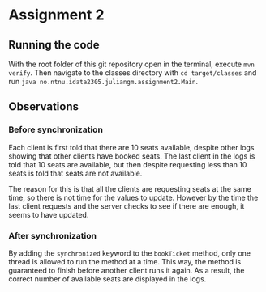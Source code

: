# Assignment 2

## Running the code

With the root folder of this git repository open in the terminal, execute `mvn verify`. Then navigate to the classes directory with `cd target/classes` and run `java no.ntnu.idata2305.juliangm.assignment2.Main`.

## Observations

### Before synchronization

Each client is first told that there are 10 seats available, despite other logs showing that other clients have booked seats. The last client in the logs is told that 10 seats are available, but then despite requesting less than 10 seats is told that seats are not available.

The reason for this is that all the clients are requesting seats at the same time, so there is not time for the values to update. However by the time the last client requests and the server checks to see if there are enough, it seems to have updated.

### After synchronization

By adding the `synchronized` keyword to the `bookTicket` method, only one thread is allowed to run the method at a time. This way, the method is guaranteed to finish before another client runs it again. As a result, the correct number of available seats are displayed in the logs.

